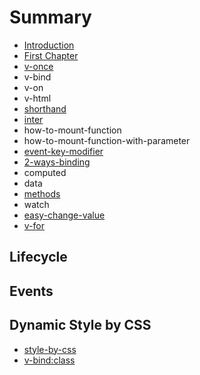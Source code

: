 # Summary

* [Introduction](README.md)
* [First Chapter](chapter1.md)
* [v-once](v-once.md)
* v-bind
* v-on
* v-html
* [shorthand](shorthand.md)
* [inter](inter.md)
* how-to-mount-function
* how-to-mount-function-with-parameter
* [event-key-modifier](event-key-modifier.md)
* [2-ways-binding](2-ways-binding.md)
* computed
* data
* [methods](methods.md)
* watch
* [easy-change-value](easy-change-value.md)
* [v-for](v-for.md)

## Lifecycle

## Events

## Dynamic Style by CSS

* [style-by-css](how-to-style-control.md)
* [v-bind:class](v-bindclass.md)

